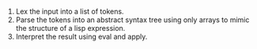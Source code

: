 1. Lex the input into a list of tokens.
2. Parse the tokens into an abstract syntax tree using only arrays
   to mimic the structure of a lisp expression.
3. Interpret the result using eval and apply.
